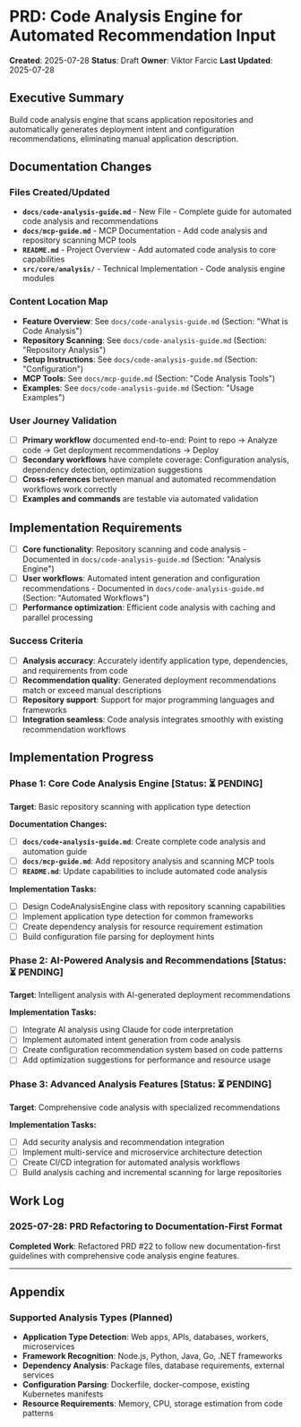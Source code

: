 # PRD: Code Analysis Engine for Automated Recommendation Input

**Created**: 2025-07-28
**Status**: Draft
**Owner**: Viktor Farcic
**Last Updated**: 2025-07-28

## Executive Summary
Build code analysis engine that scans application repositories and automatically generates deployment intent and configuration recommendations, eliminating manual application description.

## Documentation Changes

### Files Created/Updated
- **`docs/code-analysis-guide.md`** - New File - Complete guide for automated code analysis and recommendations
- **`docs/mcp-guide.md`** - MCP Documentation - Add code analysis and repository scanning MCP tools
- **`README.md`** - Project Overview - Add automated code analysis to core capabilities
- **`src/core/analysis/`** - Technical Implementation - Code analysis engine modules

### Content Location Map
- **Feature Overview**: See `docs/code-analysis-guide.md` (Section: "What is Code Analysis")
- **Repository Scanning**: See `docs/code-analysis-guide.md` (Section: "Repository Analysis")
- **Setup Instructions**: See `docs/code-analysis-guide.md` (Section: "Configuration")
- **MCP Tools**: See `docs/mcp-guide.md` (Section: "Code Analysis Tools")
- **Examples**: See `docs/code-analysis-guide.md` (Section: "Usage Examples")

### User Journey Validation
- [ ] **Primary workflow** documented end-to-end: Point to repo → Analyze code → Get deployment recommendations → Deploy
- [ ] **Secondary workflows** have complete coverage: Configuration analysis, dependency detection, optimization suggestions
- [ ] **Cross-references** between manual and automated recommendation workflows work correctly
- [ ] **Examples and commands** are testable via automated validation

## Implementation Requirements
- [ ] **Core functionality**: Repository scanning and code analysis - Documented in `docs/code-analysis-guide.md` (Section: "Analysis Engine")
- [ ] **User workflows**: Automated intent generation and configuration recommendations - Documented in `docs/code-analysis-guide.md` (Section: "Automated Workflows")
- [ ] **Performance optimization**: Efficient code analysis with caching and parallel processing

### Success Criteria
- [ ] **Analysis accuracy**: Accurately identify application type, dependencies, and requirements from code
- [ ] **Recommendation quality**: Generated deployment recommendations match or exceed manual descriptions
- [ ] **Repository support**: Support for major programming languages and frameworks
- [ ] **Integration seamless**: Code analysis integrates smoothly with existing recommendation workflows

## Implementation Progress

### Phase 1: Core Code Analysis Engine [Status: ⏳ PENDING]
**Target**: Basic repository scanning with application type detection

**Documentation Changes:**
- [ ] **`docs/code-analysis-guide.md`**: Create complete code analysis and automation guide
- [ ] **`docs/mcp-guide.md`**: Add repository analysis and scanning MCP tools
- [ ] **`README.md`**: Update capabilities to include automated code analysis

**Implementation Tasks:**
- [ ] Design CodeAnalysisEngine class with repository scanning capabilities
- [ ] Implement application type detection for common frameworks
- [ ] Create dependency analysis for resource requirement estimation
- [ ] Build configuration file parsing for deployment hints

### Phase 2: AI-Powered Analysis and Recommendations [Status: ⏳ PENDING]
**Target**: Intelligent analysis with AI-generated deployment recommendations

**Implementation Tasks:**
- [ ] Integrate AI analysis using Claude for code interpretation
- [ ] Implement automated intent generation from code analysis
- [ ] Create configuration recommendation system based on code patterns
- [ ] Add optimization suggestions for performance and resource usage

### Phase 3: Advanced Analysis Features [Status: ⏳ PENDING]
**Target**: Comprehensive code analysis with specialized recommendations

**Implementation Tasks:**
- [ ] Add security analysis and recommendation integration
- [ ] Implement multi-service and microservice architecture detection
- [ ] Create CI/CD integration for automated analysis workflows
- [ ] Build analysis caching and incremental scanning for large repositories

## Work Log

### 2025-07-28: PRD Refactoring to Documentation-First Format
**Completed Work**: Refactored PRD #22 to follow new documentation-first guidelines with comprehensive code analysis engine features.

---

## Appendix

### Supported Analysis Types (Planned)
- **Application Type Detection**: Web apps, APIs, databases, workers, microservices
- **Framework Recognition**: Node.js, Python, Java, Go, .NET frameworks
- **Dependency Analysis**: Package files, database requirements, external services
- **Configuration Parsing**: Dockerfile, docker-compose, existing Kubernetes manifests
- **Resource Requirements**: Memory, CPU, storage estimation from code patterns